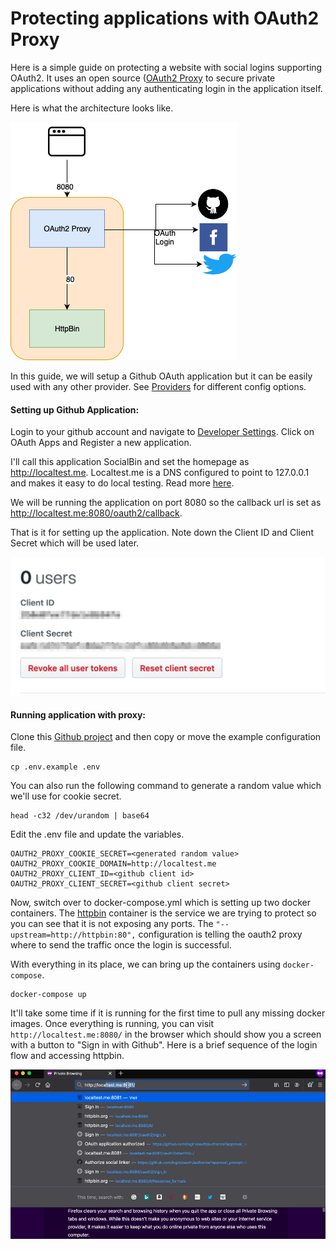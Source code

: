 # Protecting applications with OAuth2 Proxy

Here is a simple guide on protecting a website with social logins supporting OAuth2. 
It uses an open source ([OAuth2 Proxy](https://github.com/oauth2-proxy/oauth2-proxy)
to secure private applications without adding any authenticating login in the application itself.

Here is what the architecture looks like.

![Proxy configuration](images/20191123200217649_61390951.png)

In this guide, we will setup a Github OAuth application but it can be easily used with any other provider. See [Providers](https://pusher.github.io/oauth2_proxy/auth-configuration) for different config options.

#### Setting up Github Application:

Login to your github account and navigate to [Developer Settings](https://github.com/settings/developers). Click on OAuth Apps and Register a new application.

I'll call this application SocialBin and set the homepage as http://localtest.me. Localtest.me is a DNS configured to point to 127.0.0.1 and makes it easy to do local testing. Read more [here](https://readme.localtest.me).

We will be running the application on port 8080 so the callback url is set as http://localtest.me:8080/oauth2/callback.

That is it for setting up the application. Note down the Client ID and Client Secret which will be used later.

![Github Client configuration](images/20191123203829880_1457857208.png)

#### Running application with proxy:

Clone this [Github project](https://github.com/namuan/oauth2-proxy-httpbin) and then copy or move the example configuration file. 
```
cp .env.example .env
```

You can also run the following command to generate a random value which we'll use for cookie secret.
```
head -c32 /dev/urandom | base64
```

Edit the .env file and update the variables. 
```
OAUTH2_PROXY_COOKIE_SECRET=<generated random value>
OAUTH2_PROXY_COOKIE_DOMAIN=http://localtest.me
OAUTH2_PROXY_CLIENT_ID=<github client id>
OAUTH2_PROXY_CLIENT_SECRET=<github client secret>
```

Now, switch over to docker-compose.yml which is setting up two docker containers. The [httpbin](https://hub.docker.com/r/kennethreitz/httpbin) container is the service we are trying to protect so you can see that it is not exposing any ports. The `"--upstream=http://httpbin:80",` configuration is telling the oauth2 proxy where to send the traffic once the login is successful.

With everything in its place, we can bring up the containers using `docker-compose`.
```
docker-compose up
```

It'll take some time if it is running for the first time to pull any missing docker images. Once everything is running, you can visit `http://localtest.me:8080/` in the browser which should show you a screen with a button to "Sign in with Github". Here is a brief sequence of the login flow and accessing httpbin.

![oauth2_proxy_login_httpbin](images/20191123205446156_784242929.gif)

